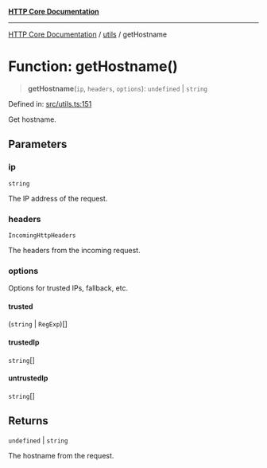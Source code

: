 [**HTTP Core Documentation**](../../README.md)

***

[HTTP Core Documentation](../../README.md) / [utils](../README.md) / getHostname

# Function: getHostname()

> **getHostname**(`ip`, `headers`, `options`): `undefined` \| `string`

Defined in: [src/utils.ts:151](https://github.com/stonemjs/http-core/blob/38177eda1505fdb30323b11ec31ef2a0f0840267/src/utils.ts#L151)

Get hostname.

## Parameters

### ip

`string`

The IP address of the request.

### headers

`IncomingHttpHeaders`

The headers from the incoming request.

### options

Options for trusted IPs, fallback, etc.

#### trusted

(`string` \| `RegExp`)[]

#### trustedIp

`string`[]

#### untrustedIp

`string`[]

## Returns

`undefined` \| `string`

The hostname from the request.
